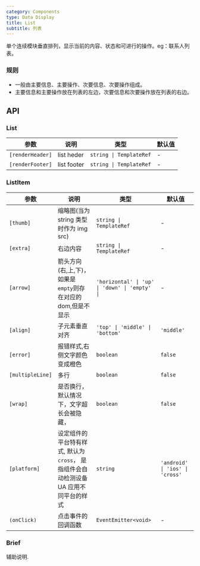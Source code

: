 ```yaml
---
category: Components
type: Data Display
title: List
subtitle: 列表
---
```


单个连续模块垂直排列，显示当前的内容、状态和可进行的操作。eg：联系人列表。

<!-- 当你需要一个 infinite scroll 列表时，请使用 [ListView](https://mobile.ant.design/components/list-view/)。 -->

### 规则
- 一般由主要信息、主要操作、次要信息、次要操作组成。
- 主要信息和主要操作放在列表的左边，次要信息和次要操作放在列表的右边。


## API

### List

参数 | 说明 | 类型 | 默认值
----|-----|------|------
| `[renderHeader]` | list heder | `string \| TemplateRef` | - |
| `[renderFooter]` | list footer | `string \| TemplateRef` | - |

### ListItem

参数 | 说明 | 类型 | 默认值
----|-----|------|------
| `[thumb]` | 缩略图(当为 string 类型时作为 img src) | `string \| TemplateRef` | - |
| `[extra]` | 右边内容 | `string \| TemplateRef` | - |
| `[arrow]` | 箭头方向(右,上,下)，如果是`empty`则存在对应的dom,但是不显示 | `'horizontal' \| 'up' \| 'down' \| 'empty' \|` | - |
| `[align]` | 子元素垂直对齐 | `'top' \| 'middle' \| 'bottom'` | `'middle'` |
| `[error]` | 报错样式,右侧文字颜色变成橙色 | `boolean` | `false` |
| `[multipleLine]` | 多行 | `boolean` | `false` |
| `[wrap]` | 是否换行，默认情况下，文字超长会被隐藏， | `boolean` | `false` |
| `[platform]` | 设定组件的平台特有样式, 默认为 `cross`， 是指组件会自动检测设备 UA 应用不同平台的样式 | `string` | `'android' \| 'ios' \| 'cross'` |
| `(onClick)` | 点击事件的回调函数 | `EventEmitter<void>` | - |

### Brief

辅助说明.
